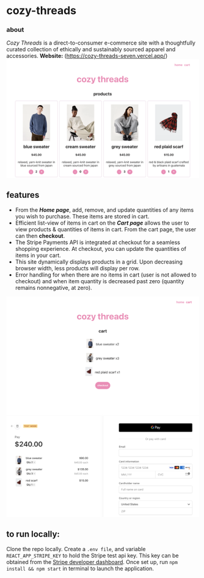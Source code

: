 # cozy-threads

### about 
*Cozy Threads* is a direct-to-consumer e-commerce site with a thoughtfully curated collection of ethically and sustainably sourced apparel and accessories. 
**Website:** (https://cozy-threads-seven.vercel.app/)
![homepage](public/assets/site-home.png)

## features
- From the ***Home page***, add, remove, and update quantities of any items you wish to purchase. These items are stored in cart.
- Efficient list-view of items in cart on the ***Cart page*** allows the user to view products & quantities of items in cart. From the cart page, the user can then **checkout**.
- The Stripe Payments API is integrated at checkout for a seamless shopping experience. At checkout, you can update the quantities of items in your cart.
- This site dynamically displays products in a grid. Upon decreasing browser width, less products will display per row.
- Error handling for when there are no items in cart (user is not allowed to checkout) and when item quantity is decreased past zero (quantity remains nonnegative, at zero).

![cart](public/assets/site-cart.png) ![checkout](public/assets/site-checkout.png)

## to run locally:
Clone the repo locally. Create a `.env file`, and variable `REACT_APP_STRIPE_KEY` to hold the Stripe test api key. This key can be obtained from the [Stripe developer dashboard](https://dashboard.stripe.com/test/apikeys). Once set up, run `npm install && npm start` in terminal to launch the application.